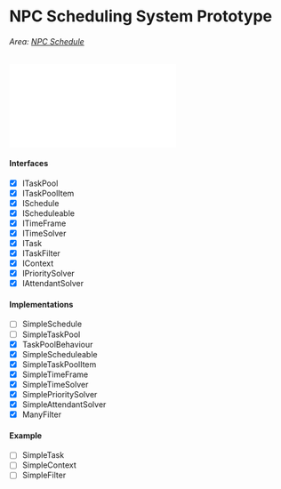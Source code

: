 # NPC Scheduling System Prototype
###### Area: [NPC Schedule](2.%20Areas/Open%20Source%20Packages/NPC%20Schedule.md)
![Class Diagram](3.%20Resources/Packages/NPC%20Schedule%20System/Class%20Diagram.md)

#### Interfaces
- [x] ITaskPool
- [x] ITaskPoolItem
- [x] ISchedule
- [x] IScheduleable
- [x] ITimeFrame
- [x] ITimeSolver
- [x] ITask
- [x] ITaskFilter
- [x] IContext
- [x] IPrioritySolver
- [x] IAttendantSolver

#### Implementations
- [ ] SimpleSchedule
- [ ] SimpleTaskPool
- [x] TaskPoolBehaviour
- [x] SimpleScheduleable
- [x] SimpleTaskPoolItem
- [x] SimpleTimeFrame
- [x] SimpleTimeSolver
- [x] SimplePrioritySolver
- [x] SimpleAttendantSolver
- [x] ManyFilter

#### Example
- [ ] SimpleTask
- [ ] SimpleContext
- [ ] SimpleFilter